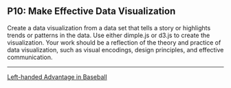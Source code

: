 ## P10: Make Effective Data Visualization

Create a data visualization from a data set that tells a story or highlights trends
or patterns in the data. Use either dimple.js or d3.js to create the visualization.
Your work should be a reflection of the theory and practice of data visualization,
such as visual encodings, design principles, and effective communication.

---
[Left-handed Advantage in Baseball](index.html)
